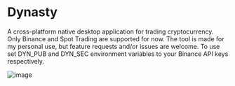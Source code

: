 # Dynasty
A cross-platform native desktop application for trading cryptocurrency. Only Binance and Spot Trading are supported for now. The tool is made for my personal use, but feature requests and/or issues are welcome.
To use set DYN_PUB and DYN_SEC environment variables to your Binance API keys respectively.

![image](https://github.com/x86y/dynasty/assets/68605763/b3eb5162-6cc0-4e70-b280-009459fd30d6)
